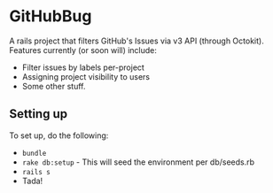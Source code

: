 # GitHubBug

A rails project that filters GitHub's Issues via v3 API (through Octokit). Features currently (or soon will) include:

* Filter issues by labels per-project
* Assigning project visibility to users
* Some other stuff.

## Setting up 


To set up, do the following:

* `bundle`
* `rake db:setup` - This will seed the environment per db/seeds.rb
* `rails s`
* Tada!